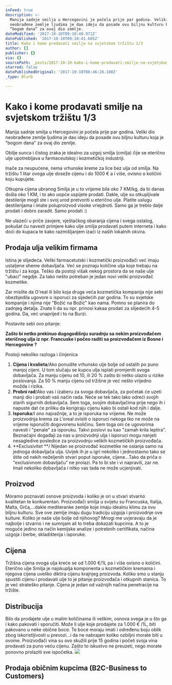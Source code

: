 ```yaml
---
inFeed: true
description: >-
  Manija sadnje smilja u Hercegovini je počela prije par godina. Veliki dio
  neobrađene zemlje ljudima je dao ideju da posade ovu biljnu kulturu koja je
  “bogom dana” za ovaj dio zemlje. 
dateModified: '2017-10-10T09:10:40.971Z'
datePublished: '2017-10-10T09:10:41.605Z'
title: Kako i kome prodavati smilje na svjetskom tržištu 1/3
author: []
publisher: {}
via: {}
sourcePath: _posts/2017-10-10-kako-i-kome-prodavati-smilje-na-svjetskom-trzistu-12.md
starred: false
datePublishedOriginal: '2017-10-10T08:46:28.180Z'
_type: Blurb

---
```

# Kako i kome prodavati smilje na svjetskom tržištu 1/3

Manija sadnje smilja u Hercegovini je počela prije par godina. Veliki dio neobrađene zemlje ljudima je dao ideju da posade ovu biljnu kulturu koja je "bogom dana" za ovaj dio zemlje. 

Obilje sunca i čistog zraka je idealno za uzgoj smilja (cmilja) čije se eterično ulje upotrebljava u farmaceutskoj i kozmetičkoj industriji. 

Inače za neupućene, nema vrhunske kreme za lice bez ulja od smilja. Na tržištu 1 litar ovoga ulje doseže cijenu i do 1000 € a i više, ovisno o količini koju kupujete.

Otkupna cijena ubranog Smilja je u to vrijeme bila oko 7 KM/kg, da bi danas došla oko 1 KM, i to ako uopće uspijete prodati. Dakle, ulje su otkupljivale destilerije mogli ste i svoj urod pretvoriti u eterično ulje. Platite uslugu destilerijama i imate poluproizvod visoke vriejdnoti. Samo ga je treblo dalje prodati i dobro zaradit. Samo prodati :)

Ne ulazeći u priče zavjere, vještačkog obaranja cijena i svega ostalog, pokušat ću navesti primjere kako ulje smilja prodavati putem interneta i kako doći do kupaca te kako razmišljanjem izaći iz naših lokalnih okvira.

## Prodaja ulja velikim firmama

Istina je slijedeća. Veliki farmacetutski i kozmetički proizvođači već imaju ustaljene sheme dobavljača. Već se poznaju količine ulja koje trebaju na tržištu i za koga. Teško da postoji višak nekog prostora da se naše ulje "ubaci" negdje. Za tako nešto potreban je jedan novi veliki proizvođač kozmetike.

Zar mislite da O'real ili bilo koja druga veća kozmetička kompanija nije sebi obezbjedila ugovore o isporuci za sijedećih par godina. To su svjetske kompanije i njima nije "Božić na Božić" kao nama. Pomno se planira do zadnjeg detalja. Znate li da su npr. prinosi kakaa prodati za slijedećih 4-5 godina. Da, već unaprijed i to na Burzi.

Postavite sebi ovo pitanje:

**Zašto bi netko prekinuo dugogodišnju suradnju sa nekim proizvođačem eteričnog ulja iz npr. Francuske i počeo raditi sa proizvođačem iz Bosne i Hercegovine ?**

Postoji nekoliko razloga i činjenica

1. **Cijena i kvalieta**/Ako ponudite vrhunsko ulje bolje od ostalih po puno manjoj cijeni. U tom slučaju se kupcu ulja isplati promjeniti svoga dobavljača. Za manju cijenu od 10, ili 20 % zašto bi netko ulazio u rizike poslovanja. Za 50 % manju cijenu od tržišne je već nešto vrijedno možda i rizika.
2. **Probni rad**/Ako vas i izaberu za svoga dobavljača, za početak će uzeti manji dio i probati vaš način rada. Neće se tek tako lako odreći svojih starih sigurnih dobavljača. Sem toga, svojim dobavljačima prije nego ih i napuste dat će priliku da korigiraju cijenu kako bi ostali kod njih i dalje.
3. **Isporuka**/I ono najvažnije, a to je isporuka na vrijeme. Ne može proizvodnja krema za L'oreal ovisiti o isporuci nekoga tko ne može na vrijeme isporučiti dogovorenu količinu. Sem toga oni će ugovorima navesti i "penale" za isporuku. Takvi poslovi su kao "zamah krila leptira". Beznačajni događaji za nas u proizvodnji ulja i isporuci mogu nanjeti nesagledive posledice za proizvodnju velikih kozmetičkih proizvođača. 
4. **Exclusivitet **/ Nijedan se proizvođač kozmetike ne oslanja samo na jednoga dobavljača ulja. Uvijek ih je u igri nekoliko i jednostavno tako se štite od nekih neželjenih stvari poput isporuke, cijene...Tako da priča o "exclusivnom dobavljaču" ne prolazi. Pa to bi ste i vi napravili, zar ne. Imali nekoliko dobavljača i nitko vas tada ne može ucjenjivati.

## Proizvod

Moramo poznavati osnove proizvoda i koliko je on u stvari stvarno kvalitetan te konkurentan. Proizvođači smilja u svijetu su Francuska, Italija, Malta, Grča,...dakle mediteranke zemlje koje imaju idealnu klimu za ovu biljnu kulturu. Sve ove zemlje imaju dugu tradiciju uzgoja i proizvodnje ove kulture. Koliko je naše ulje bolje od njihovog? Mnogi me uvjeravaju da je najbolje i stvarno i ne sumnjam ali to treba dokazati kupcima. A to je moguće jedino na način kemijske analize i potrebnih certifikata, načina uzgoja i berbe, skladištenja i isporuke.

## Cijena

Tržišna cijena ovoga ulja kreće se od 1.000 €/1L pa i više ovisno o količini. Eterično ulje Smilja je najskuplja komponenta u kozmetičkim kremama i njegova cijena uveliko diktira cijenu krajnjeg proizvoda. Koliko smo u stanju spustiti cijenu i prodavati ulje to je pitanje proizvođača i otkupnih stanica. To je već strateško pitanje. Cijena je jedan od važnijih načina penetracije na tržište.

## Distribucija

Bilo da prodajete ulje u malim količinama ili velikim, osnova svega je u što ga i kako pakovati i sporučiti. Može li ulje koje prodajete za 1.000 € /1L, biti pakovano u neke obične boce. Te boce moraju imati i određenu boju oblik zbog iskoristljivosti u prevozi...i da ne nabrajam koliko ozbiljni morate biti u ovome. Proizvođači vina su ovo skužili prije 15 godina i počeli svoja vina prodavati za puno veću cijenu. Zašto to iskustvo ne preuzeti, nego morate ponovno prolaziti sve ispočetka.
![](https://the-grid-user-content.s3-us-west-2.amazonaws.com/8dc9cbfa-a76e-4490-b644-c8a8409cfb39.jpg)

## Prodaja običnim kupcima (B2C-Business to Customers)